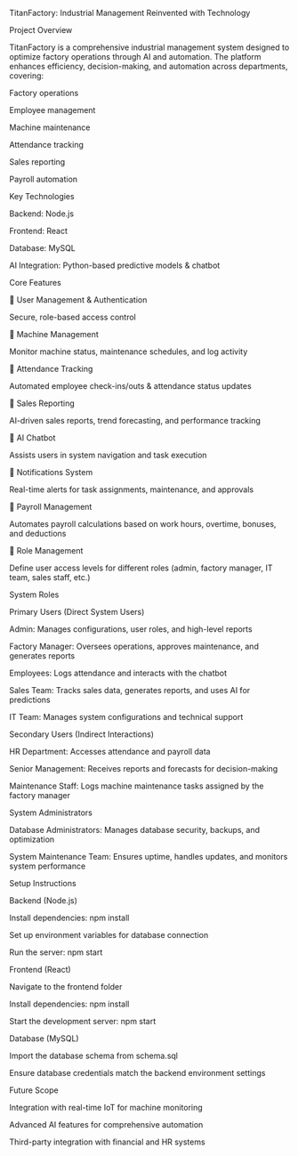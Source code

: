 TitanFactory: Industrial Management Reinvented with Technology

Project Overview

TitanFactory is a comprehensive industrial management system designed to optimize factory operations through AI and automation. The platform enhances efficiency, decision-making, and automation across departments, covering:

Factory operations

Employee management

Machine maintenance

Attendance tracking

Sales reporting

Payroll automation

Key Technologies

Backend: Node.js

Frontend: React

Database: MySQL

AI Integration: Python-based predictive models & chatbot

Core Features

🔹 User Management & Authentication

Secure, role-based access control

🔹 Machine Management

Monitor machine status, maintenance schedules, and log activity

🔹 Attendance Tracking

Automated employee check-ins/outs & attendance status updates

🔹 Sales Reporting

AI-driven sales reports, trend forecasting, and performance tracking

🔹 AI Chatbot

Assists users in system navigation and task execution

🔹 Notifications System

Real-time alerts for task assignments, maintenance, and approvals

🔹 Payroll Management

Automates payroll calculations based on work hours, overtime, bonuses, and deductions

🔹 Role Management

Define user access levels for different roles (admin, factory manager, IT team, sales staff, etc.)

System Roles

Primary Users (Direct System Users)

Admin: Manages configurations, user roles, and high-level reports

Factory Manager: Oversees operations, approves maintenance, and generates reports

Employees: Logs attendance and interacts with the chatbot

Sales Team: Tracks sales data, generates reports, and uses AI for predictions

IT Team: Manages system configurations and technical support

Secondary Users (Indirect Interactions)

HR Department: Accesses attendance and payroll data

Senior Management: Receives reports and forecasts for decision-making

Maintenance Staff: Logs machine maintenance tasks assigned by the factory manager

System Administrators

Database Administrators: Manages database security, backups, and optimization

System Maintenance Team: Ensures uptime, handles updates, and monitors system performance

Setup Instructions

Backend (Node.js)

Install dependencies: npm install

Set up environment variables for database connection

Run the server: npm start

Frontend (React)

Navigate to the frontend folder

Install dependencies: npm install

Start the development server: npm start

Database (MySQL)

Import the database schema from schema.sql

Ensure database credentials match the backend environment settings

Future Scope

Integration with real-time IoT for machine monitoring

Advanced AI features for comprehensive automation

Third-party integration with financial and HR systems
